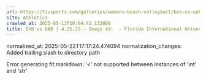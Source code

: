 ```yaml
---
url: https://fiusports.com/galleries/womens-beach-volleyball/bvb-vs-uab-4-25-25/image-49/357/62848/
site: Athletics
crawled_at: 2025-05-13T10:04:43.132068
title: BVB vs UAB | 4.25.25 - Image 49:  - Florida International University
---
```

normalized_at: 2025-05-22T17:17:24.474094
normalization_changes: Added trailing slash to directory path

Error generating fit markdown: '<' not supported between instances of 'int' and 'str'